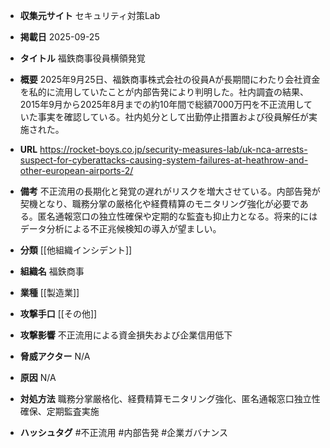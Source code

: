 - **収集元サイト**
セキュリティ対策Lab

- **掲載日**
2025-09-25

- **タイトル**
福鉄商事役員横領発覚

- **概要**
2025年9月25日、福鉄商事株式会社の役員Aが長期間にわたり会社資金を私的に流用していたことが内部告発により判明した。社内調査の結果、2015年9月から2025年8月までの約10年間で総額7000万円を不正流用していた事実を確認している。社内処分として出勤停止措置および役員解任が実施された。

- **URL**
https://rocket-boys.co.jp/security-measures-lab/uk-nca-arrests-suspect-for-cyberattacks-causing-system-failures-at-heathrow-and-other-european-airports-2/

- **備考**
不正流用の長期化と発覚の遅れがリスクを増大させている。内部告発が契機となり、職務分掌の厳格化や経費精算のモニタリング強化が必要である。匿名通報窓口の独立性確保や定期的な監査も抑止力となる。将来的にはデータ分析による不正兆候検知の導入が望ましい。

- **分類**
[[他組織インシデント]]

- **組織名**
福鉄商事

- **業種**
[[製造業]]

- **攻撃手口**
[[その他]]

- **攻撃影響**
不正流用による資金損失および企業信用低下

- **脅威アクター**
N/A

- **原因**
N/A

- **対処方法**
職務分掌厳格化、経費精算モニタリング強化、匿名通報窓口独立性確保、定期監査実施

- **ハッシュタグ**
#不正流用 #内部告発 #企業ガバナンス
